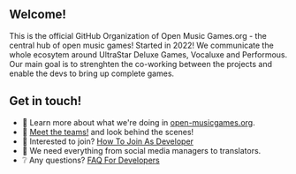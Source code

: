 ## Welcome!
This is the official GitHub Organization of Open Music Games.org - the central hub of open music games! Started in 2022! We communicate the whole ecosytem around UltraStar Deluxe Games, Vocaluxe and Performous. Our main goal is to strenghten the co-working between the projects and enable the devs to bring up complete games.

## Get in touch!

- 🎵 Learn more about what we're doing in [open-musicgames.org](https://www.open-music-games.org).
- 👋 [Meet the teams!](https://www.open-music-games.org/community/meet-the-teams) and look behind the scenes!
- 🙂 Interested to join? [How To Join As Developer](https://www.open-music-games.org/community/be-part-of-us#how-to-join-as-developer)
- 🤝 We need everything from social media managers to translators.
- ❔ Any questions? [FAQ For Developers](https://www.open-music-games.org/help/frequently-asked-questions#for-developers)
